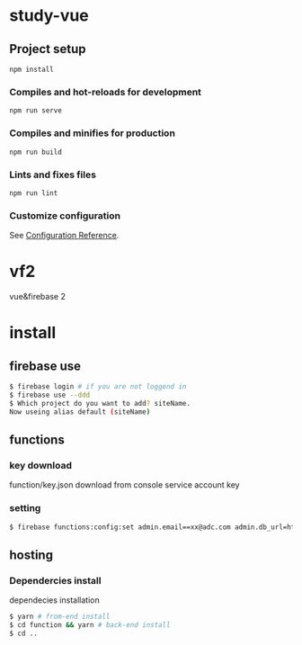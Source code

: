 # study-vue

## Project setup
```
npm install
```

### Compiles and hot-reloads for development
```
npm run serve
```

### Compiles and minifies for production
```
npm run build
```

### Lints and fixes files
```
npm run lint
```

### Customize configuration
See [Configuration Reference](https://cli.vuejs.org/config/).



# vf2
vue&firebase 2

# install

## firebase use

```bash
$ firebase login # if you are not loggend in
$ firebase use --ddd
$ Which project do you want to add? siteName.
Now useing alias default (siteName)
```

## functions

### key download
function/key.json download from console service account key

### setting

```bash
$ firebase functions:config:set admin.email==xx@adc.com admin.db_url=https://xxx-site.com/firebaseio.com
```

## hosting

### Dependercies install

dependecies installation

```bash
$ yarn # from-end install
$ cd function && yarn # back-end install
$ cd ..
```
